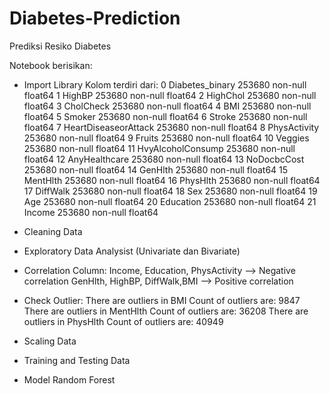 # Diabetes-Prediction
Prediksi Resiko Diabetes

Notebook berisikan:
* Import Library
    Kolom terdiri dari:
     0   Diabetes_binary       253680 non-null  float64
     1   HighBP                253680 non-null  float64
     2   HighChol              253680 non-null  float64
     3   CholCheck             253680 non-null  float64
     4   BMI                   253680 non-null  float64
     5   Smoker                253680 non-null  float64
     6   Stroke                253680 non-null  float64
     7   HeartDiseaseorAttack  253680 non-null  float64
     8   PhysActivity          253680 non-null  float64
     9   Fruits                253680 non-null  float64
     10  Veggies               253680 non-null  float64
     11  HvyAlcoholConsump     253680 non-null  float64
     12  AnyHealthcare         253680 non-null  float64
     13  NoDocbcCost           253680 non-null  float64
     14  GenHlth               253680 non-null  float64
     15  MentHlth              253680 non-null  float64
     16  PhysHlth              253680 non-null  float64
     17  DiffWalk              253680 non-null  float64
     18  Sex                   253680 non-null  float64
     19  Age                   253680 non-null  float64
     20  Education             253680 non-null  float64
     21  Income                253680 non-null  float64
     
* Cleaning Data 
* Exploratory Data Analysist (Univariate dan Bivariate)
* Correlation Column: Income, Education, PhysActivity --> Negative correlation
                      GenHlth, HighBP, DiffWalk,BMI --> Positive correlation
* Check Outlier:
    There are outliers in BMI
    Count of outliers are: 9847
    There are outliers in MentHlth
    Count of outliers are: 36208
    There are outliers in PhysHlth
    Count of outliers are: 40949 
* Scaling Data
* Training and Testing Data
* Model Random Forest

